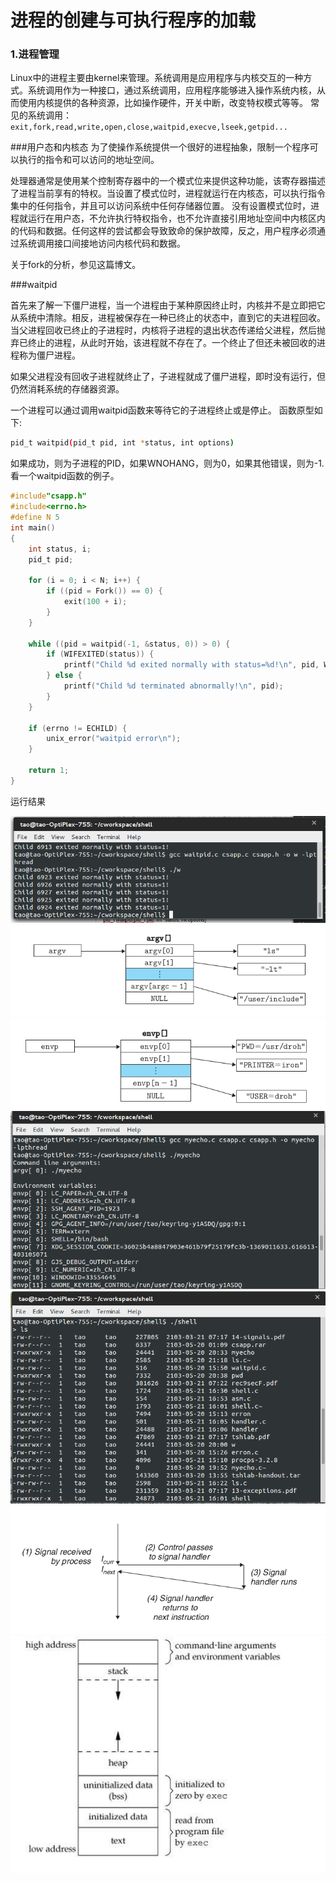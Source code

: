 # 进程的创建与可执行程序的加载


### 1.进程管理
Linux中的进程主要由kernel来管理。系统调用是应用程序与内核交互的一种方式。系统调用作为一种接口，通过系统调用，应用程序能够进入操作系统内核，从而使用内核提供的各种资源，比如操作硬件，开关中断，改变特权模式等等。
常见的系统调用：`exit,fork,read,write,open,close,waitpid,execve,lseek,getpid...`

###用户态和内核态
为了使操作系统提供一个很好的进程抽象，限制一个程序可以执行的指令和可以访问的地址空间。

处理器通常是使用某个控制寄存器中的一个模式位来提供这种功能，该寄存器描述了进程当前享有的特权。当设置了模式位时，进程就运行在内核态，可以执行指令集中的任何指令，并且可以访问系统中任何存储器位置。
没有设置模式位时，进程就运行在用户态，不允许执行特权指令，也不允许直接引用地址空间中内核区内的代码和数据。任何这样的尝试都会导致致命的保护故障，反之，用户程序必须通过系统调用接口间接地访问内核代码和数据。

关于fork的分析，参见这篇博文。


###waitpid

首先来了解一下僵尸进程，当一个进程由于某种原因终止时，内核并不是立即把它从系统中清除。相反，进程被保存在一种已终止的状态中，直到它的夫进程回收。当父进程回收已终止的子进程时，内核将子进程的退出状态传递给父进程，然后抛弃已终止的进程，从此时开始，该进程就不存在了。一个终止了但还未被回收的进程称为僵尸进程。

如果父进程没有回收子进程就终止了，子进程就成了僵尸进程，即时没有运行，但仍然消耗系统的存储器资源。

一个进程可以通过调用waitpid函数来等待它的子进程终止或是停止。
函数原型如下:
```sh
pid_t waitpid(pid_t pid, int *status, int options)
```

如果成功，则为子进程的PID，如果WNOHANG，则为0，如果其他错误，则为-1.
看一个waitpid函数的例子。

```c
#include"csapp.h"
#include<errno.h>
#define N 5
int main()
{
    int status, i;
    pid_t pid;

    for (i = 0; i < N; i++) {
        if ((pid = Fork()) == 0) {
            exit(100 + i);
        }
    }

    while ((pid = waitpid(-1, &status, 0)) > 0) {
        if (WIFEXITED(status)) {
            printf("Child %d exited normally with status=%d!\n", pid, WIFEXITED(status));
        } else {
            printf("Child %d terminated abnormally!\n", pid);
        }
    }

    if (errno != ECHILD) {
        unix_error("waitpid error\n");
    }

    return 1;
}
```

运行结果


![](./images/20130520154759400)
![](./images/20130520193450965)
![](./images/20130520193542916)
![](./images/20130520200402518)
![](./images/20130526201730023)
![](./images/20130521153743876)
![](./images/20130526195532582)


